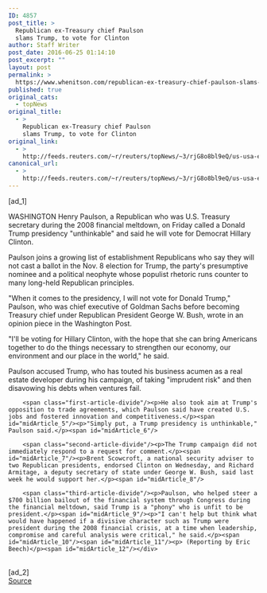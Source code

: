 ```yaml
---
ID: 4857
post_title: >
  Republican ex-Treasury chief Paulson
  slams Trump, to vote for Clinton
author: Staff Writer
post_date: 2016-06-25 01:14:10
post_excerpt: ""
layout: post
permalink: >
  https://www.whenitson.com/republican-ex-treasury-chief-paulson-slams-trump-to-vote-for-clinton/
published: true
original_cats:
  - topNews
original_title:
  - >
    Republican ex-Treasury chief Paulson
    slams Trump, to vote for Clinton
original_link:
  - >
    http://feeds.reuters.com/~r/reuters/topNews/~3/rjG8o8bl9eQ/us-usa-election-trump-paulson-idUSKCN0ZB00R
canonical_url:
  - >
    http://feeds.reuters.com/~r/reuters/topNews/~3/rjG8o8bl9eQ/us-usa-election-trump-paulson-idUSKCN0ZB00R
---
```

 [ad_1]
<br><div id="articleText">
<span id="midArticle_start"/>

<span class="focusParagraph" readability="6"><p><span class="articleLocation">WASHINGTON</span> Henry Paulson, a Republican who was U.S. Treasury secretary during the 2008 financial meltdown, on Friday called a Donald Trump presidency "unthinkable" and said he will vote for Democrat Hillary Clinton.</p></span><span id="midArticle_0"/><p>Paulson joins a growing list of establishment Republicans who say they will not cast a ballot in the Nov. 8 election for Trump, the party's presumptive nominee and a political neophyte whose populist rhetoric runs counter to many long-held Republican principles.</p><span id="midArticle_1"/><p>"When it comes to the presidency, I will not vote for Donald Trump," Paulson, who was chief executive of Goldman Sachs before becoming Treasury chief under Republican President George W. Bush, wrote in an opinion piece in the Washington Post.</p><span id="midArticle_2"/><p>"I'll be voting for Hillary Clinton, with the hope that she can bring Americans together to do the things necessary to strengthen our economy, our environment and our place in the world," he said.</p><span id="midArticle_3"/><p>Paulson accused Trump, who has touted his business acumen as a real estate developer during his campaign, of taking "imprudent risk" and then disavowing his debts when ventures fail.</p><span id="midArticle_4"/>
        
        <span class="first-article-divide"/><p>He also took aim at Trump's opposition to trade agreements, which Paulson said have created U.S. jobs and fostered innovation and competitiveness.</p><span id="midArticle_5"/><p>"Simply put, a Trump presidency is unthinkable," Paulson said.</p><span id="midArticle_6"/>
        
        <span class="second-article-divide"/><p>The Trump campaign did not immediately respond to a request for comment.</p><span id="midArticle_7"/><p>Brent Scowcroft, a national security adviser to two Republican presidents, endorsed Clinton on Wednesday, and Richard Armitage, a deputy secretary of state under George W. Bush, said last week he would support her.</p><span id="midArticle_8"/>
        
        <span class="third-article-divide"/><p>Paulson, who helped steer a $700 billion bailout of the financial system through Congress during the financial meltdown, said Trump is a "phony" who is unfit to be president.</p><span id="midArticle_9"/><p>"I can't help but think what would have happened if a divisive character such as Trump were president during the 2008 financial crisis, at a time when leadership, compromise and careful analysis were critical," he said.</p><span id="midArticle_10"/><span id="midArticle_11"/><p> (Reporting by Eric Beech)</p><span id="midArticle_12"/></div>
<br>[ad_2]
<br><a href="http://feeds.reuters.com/~r/reuters/topNews/~3/rjG8o8bl9eQ/us-usa-election-trump-paulson-idUSKCN0ZB00R">Source </a>